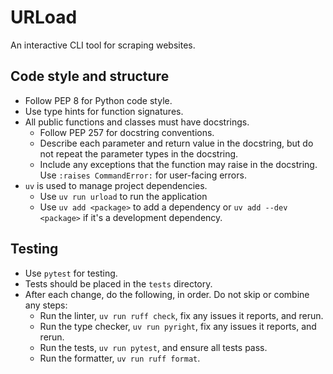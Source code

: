 # URLoad

An interactive CLI tool for scraping websites.

## Code style and structure

- Follow PEP 8 for Python code style.
- Use type hints for function signatures.
- All public functions and classes must have docstrings.
  - Follow PEP 257 for docstring conventions.
  - Describe each parameter and return value in the docstring, but do not
    repeat the parameter types in the docstring.
  - Include any exceptions that the function may raise in the docstring. Use
    `:raises CommandError:` for user-facing errors.
- `uv` is used to manage project dependencies.
  - Use `uv run urload` to run the application
  - Use `uv add <package>` to add a dependency or `uv add --dev <package>` if
  it's a development dependency.

## Testing

- Use `pytest` for testing.
- Tests should be placed in the `tests` directory.
- After each change, do the following, in order. Do not skip or combine any steps:
  - Run the linter, `uv run ruff check`, fix any issues it reports, and rerun.
  - Run the type checker, `uv run pyright`, fix any issues it reports, and rerun.
  - Run the tests, `uv run pytest`, and ensure all tests pass.
  - Run the formatter, `uv run ruff format`.
